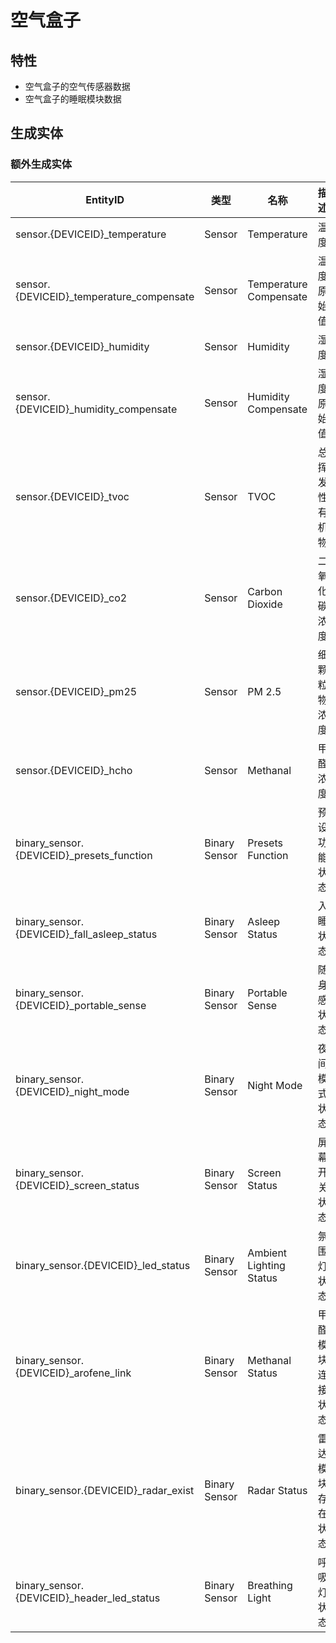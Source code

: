 # 空气盒子

## 特性

- 空气盒子的空气传感器数据
- 空气盒子的睡眠模块数据

## 生成实体

### 额外生成实体

| EntityID                                     | 类型          | 名称                    | 描述             |
| -------------------------------------------- | ------------- | ----------------------- | ---------------- |
| sensor.{DEVICEID}\_temperature               | Sensor        | Temperature             | 温度             |
| sensor.{DEVICEID}\_temperature_compensate    | Sensor        | Temperature Compensate  | 温度原始值       |
| sensor.{DEVICEID}\_humidity                  | Sensor        | Humidity                | 湿度             |
| sensor.{DEVICEID}\_humidity_compensate       | Sensor        | Humidity Compensate     | 湿度原始值       |
| sensor.{DEVICEID}\_tvoc                      | Sensor        | TVOC                    | 总挥发性有机物   |
| sensor.{DEVICEID}\_co2                       | Sensor        | Carbon Dioxide          | 二氧化碳浓度     |
| sensor.{DEVICEID}\_pm25                      | Sensor        | PM 2.5                  | 细颗粒物浓度     |
| sensor.{DEVICEID}\_hcho                      | Sensor        | Methanal                | 甲醛浓度         |
| binary_sensor.{DEVICEID}\_presets_function   | Binary Sensor | Presets Function        | 预设功能状态     |
| binary_sensor.{DEVICEID}\_fall_asleep_status | Binary Sensor | Asleep Status           | 入睡状态         |
| binary_sensor.{DEVICEID}\_portable_sense     | Binary Sensor | Portable Sense          | 随身感状态       |
| binary_sensor.{DEVICEID}\_night_mode         | Binary Sensor | Night Mode              | 夜间模式状态     |
| binary_sensor.{DEVICEID}\_screen_status      | Binary Sensor | Screen Status           | 屏幕开关状态     |
| binary_sensor.{DEVICEID}\_led_status         | Binary Sensor | Ambient Lighting Status | 氛围灯状态       |
| binary_sensor.{DEVICEID}\_arofene_link       | Binary Sensor | Methanal Status         | 甲醛模块连接状态 |
| binary_sensor.{DEVICEID}\_radar_exist        | Binary Sensor | Radar Status            | 雷达模块存在状态 |
| binary_sensor.{DEVICEID}\_header_led_status  | Binary Sensor | Breathing Light         | 呼吸灯状态       |
